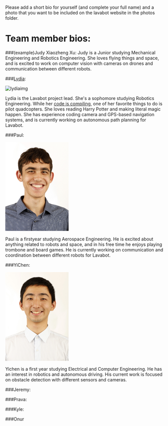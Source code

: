 Please add a short bio for yourself (and complete your full name) and a photo that you want to be included on the lavabot website in the photos folder.

# Team member bios:

###(example)Judy Xiaozheng Xu:
Judy is a Junior studying Mechanical Engineering and Robotics Engineering. She loves flying things and space, and is excited to work on computer vision with cameras on drones and communication between different robots.

###[Lydia](https://github.com/Oktober13):

![lydiaimg](http://lydiazuehsow.weebly.com/uploads/6/9/7/1/69718115/432485.jpg)

Lydia is the Lavabot project lead. She's a sophomore studying Robotics Engineering. While her [code is compiling](https://xkcd.com/303/), one of her favorite things to do is pilot quadcopters. She loves reading Harry Potter and making literal magic happen. She has experience coding camera and GPS-based navigation systems, and is currently working on autonomous path planning for Lavabot.

###Paul:

<img src="https://github.com/olinrobotics/Lavabot/blob/master/team_members_info/PaulNadan.jpg" width="200">

Paul is a firstyear studying Aerospace Engineering. He is excited about anything related to robots and space, and in his free time he enjoys playing trombone and board games. He is currently working on communication and coordination between different robots for Lavabot.

###YiChen:

<img src="https://github.com/olinrobotics/Lavabot/blob/master/team_members_info/YichenJiang.jpg" width="200">

Yichen is a first year studying Electrical and Computer Engineering. He has an interest in robotics and autonomous driving. His current work is focused on obstacle detection with different sensors and cameras.

###Jeremy:


###Prava:


###Kyle:

###Onur
